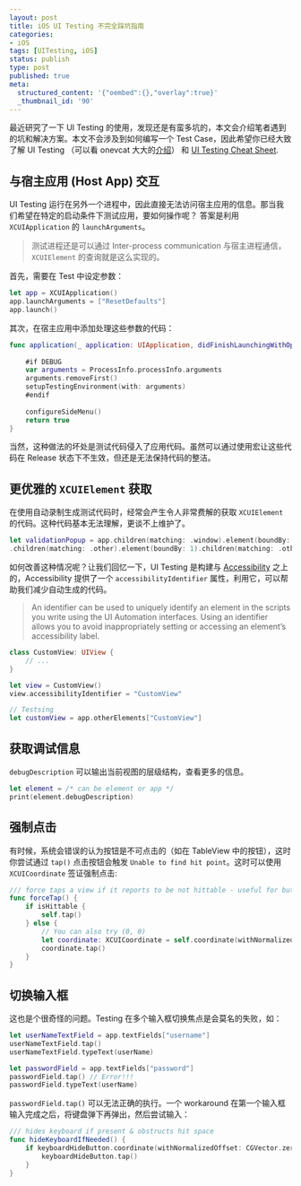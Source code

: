 ```yaml
---
layout: post
title: iOS UI Testing 不完全踩坑指南
categories:
- iOS
tags: [UITesting, iOS]
status: publish
type: post
published: true
meta:
  structured_content: '{"oembed":{},"overlay":true}'
  _thumbnail_id: '90'
---
```

最近研究了一下 UI Testing 的使用，发现还是有蛮多坑的，本文会介绍笔者遇到的坑和解决方案。本文不会涉及到如何编写一个 Test Case，因此希望你已经大致了解 UI Testing （可以看 onevcat 大大的[介绍](https://onevcat.com/2015/09/ui-testing/)） 和 [UI Testing Cheat Sheet](https://github.com/joemasilotti/UI-Testing-Cheat-Sheet).

## 与宿主应用 (Host App) 交互

UI Testing 运行在另外一个进程中，因此直接无法访问宿主应用的信息。那当我们希望在特定的启动条件下测试应用，要如何操作呢？ 答案是利用 `XCUIApplication` 的 `launchArguments`。
> 测试进程还是可以通过 Inter-process communication 与宿主进程通信，`XCUIElement` 的查询就是这么实现的。

首先，需要在 Test 中设定参数：

```swift
let app = XCUIApplication()
app.launchArguments = ["ResetDefaults"]
app.launch()
```

其次，在宿主应用中添加处理这些参数的代码：

```swift
func application(_ application: UIApplication, didFinishLaunchingWithOptions launchOptions: [UIApplicationLaunchOptionsKey: Any]?) -> Bool {
    
    #if DEBUG
    var arguments = ProcessInfo.processInfo.arguments
    arguments.removeFirst()
    setupTestingEnvironment(with: arguments)
    #endif
    
    configureSideMenu()
    return true
}
```

当然，这种做法的坏处是测试代码侵入了应用代码。虽然可以通过使用宏让这些代码在 Release 状态下不生效，但还是无法保持代码的整洁。

## 更优雅的 `XCUIElement` 获取

在使用自动录制生成测试代码时，经常会产生令人非常费解的获取 `XCUIElement` 的代码。这种代码基本无法理解，更谈不上维护了。

```swift
let validationPopup = app.children(matching: .window).element(boundBy: 0)
.children(matching: .other).element(boundBy: 1).children(matching: .other).element(boundBy: 1)
```

如何改善这种情况呢？让我们回忆一下，UI Testing 是构建与 [Accessibility](https://developer.apple.com/library/content/documentation/UserExperience/Conceptual/iPhoneAccessibility/Introduction/Introduction.html) 之上的，Accessibility 提供了一个 `accessibilityIdentifier` 属性，利用它，可以帮助我们减少自动生成的代码。
> An identifier can be used to uniquely identify an element in the scripts you write using the UI Automation interfaces. Using an identifier allows you to avoid inappropriately setting or accessing an element’s accessibility label.

```swift
class CustomView: UIView {
    // ...
}

let view = CustomView()
view.accessibilityIdentifier = "CustomView"

// Testsing
let customView = app.otherElements["CustomView"]
```

## 获取调试信息

`debugDescription` 可以输出当前视图的层级结构，查看更多的信息。

```swift
let element = /* can be element or app */
print(element.debugDescription)
```

## 强制点击

有时候，系统会错误的认为按钮是不可点击的（如在 TableView 中的按钮），这时你尝试通过 `tap()` 点击按钮会触发 `Unable to find hit point`。这时可以使用 `XCUICoordinate` 签证强制点击:

```swift
/// force taps a view if it reports to be not hittable - useful for buttons in cells
func forceTap() {
    if isHittable {
        self.tap()
    } else {
        // You can also try (0, 0)
        let coordinate: XCUICoordinate = self.coordinate(withNormalizedOffset: CGVector(dx: 0.5, dy: 0.5))
        coordinate.tap()
    }
}
```

## 切换输入框

这也是个很奇怪的问题。Testing 在多个输入框切换焦点是会莫名的失败，如：

```swift
let userNameTextField = app.textFields["username"]
userNameTextField.tap()
userNameTextField.typeText(userName)

let passwordField = app.textFields["password"]
passwordField.tap() // Error!!!
passwordField.typeText(userName)
```

`passwordField.tap()` 可以无法正确的执行。一个 workaround 在第一个输入框输入完成之后，将键盘弹下再弹出，然后尝试输入：

```swift
/// hides keyboard if present & obstructs hit space
func hideKeyboardIfNeeded() {
    if keyboardHideButton.coordinate(withNormalizedOffset: CGVector.zero).screenPoint.x < UIScreen.main.bounds.width {
        keyboardHideButton.tap()
    }
}
```
